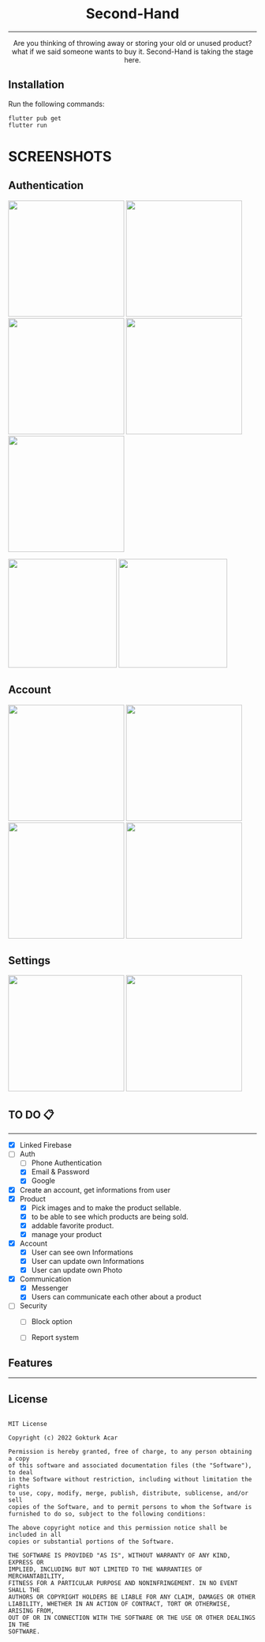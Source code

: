 <h1 align="center">Second-Hand</h1>

---

<p align="center">
    Are you thinking of throwing away or storing your old or unused product? what if we said someone wants to buy it. Second-Hand is taking the stage here.
</p>
 
 

## Installation

Run the following commands: <will edit>

```
flutter pub get
flutter run
```

# SCREENSHOTS

## Authentication
    
<img src="https://user-images.githubusercontent.com/73424678/199055199-b55f033e-98a3-4f60-9830-523564ac6ae1.jpg" width="235"> <img src="https://user-images.githubusercontent.com/73424678/199052922-2f0ec195-2877-41ef-a967-c5875fae57df.jpg" width="235"> <img src="https://user-images.githubusercontent.com/73424678/199052933-93bb674b-8797-46ca-a604-66a2c9665c73.jpg" width="235"> <img src="https://user-images.githubusercontent.com/73424678/199052993-cec39704-0515-4361-afba-9932dd50e613.jpg" width="235"> <img src="https://user-images.githubusercontent.com/73424678/199052990-6c9c88cb-8dd3-4342-8861-ba8b15bfcf1a.jpg" width="235">

    
    
    
    

<img src="https://user-images.githubusercontent.com/73424678/197160370-c7b5b173-6767-4980-be71-aca720310a0f.jpg" width="220">

    
    
    
    
    
    
    

<img src="https://user-images.githubusercontent.com/73424678/197161093-b003518e-6177-4862-9192-e568bbc4599f.jpg" width="220"> 

    
## Account
<img src="https://user-images.githubusercontent.com/73424678/199054265-cd7a6666-441d-4241-950b-3664f3090096.jpg" width="235"> <img src="https://user-images.githubusercontent.com/73424678/199054278-d8aacd04-c801-44a6-b4a9-3b64e41e0322.jpg" width="235"> <img src="https://user-images.githubusercontent.com/73424678/199054354-ad635f58-7c3d-4bdb-bced-f40d5c6961e3.jpg" width="235"> <img src="https://user-images.githubusercontent.com/73424678/199054404-58e442ca-57e7-4dae-9221-7cdaad566f09.jpg" width="235">
    


## Settings
<img src="https://user-images.githubusercontent.com/73424678/199054482-9070571b-9b06-4ec0-ad20-9205c782edd8.jpg" width="235"> <img src="https://user-images.githubusercontent.com/73424678/199054487-0d790ac9-3a41-4a32-9501-ca01562c1b09.jpg" width="235">



## TO DO 📋 
---
- [X] Linked Firebase
- [ ] Auth
  - [ ] Phone Authentication
  - [x] Email & Password
  - [X] Google
- [X] Create an account, get informations from user
- [X] Product
  - [X] Pick images and to make the product sellable.
  - [X] to be able to see which products are being sold.
  - [X] addable favorite product.
  - [X] manage your product
- [X] Account
  - [X] User can see own Informations  
  - [X] User can update own Informations
  - [X] User can update own Photo 
- [x] Communication
  - [X] Messenger
  - [X] Users can communicate each other about a product
- [ ] Security
  - [ ] Block option
  - [ ] Report system


## Features
---

## License
```

MIT License

Copyright (c) 2022 Gokturk Acar

Permission is hereby granted, free of charge, to any person obtaining a copy
of this software and associated documentation files (the "Software"), to deal
in the Software without restriction, including without limitation the rights
to use, copy, modify, merge, publish, distribute, sublicense, and/or sell
copies of the Software, and to permit persons to whom the Software is
furnished to do so, subject to the following conditions: 

The above copyright notice and this permission notice shall be included in all
copies or substantial portions of the Software.

THE SOFTWARE IS PROVIDED "AS IS", WITHOUT WARRANTY OF ANY KIND, EXPRESS OR
IMPLIED, INCLUDING BUT NOT LIMITED TO THE WARRANTIES OF MERCHANTABILITY,
FITNESS FOR A PARTICULAR PURPOSE AND NONINFRINGEMENT. IN NO EVENT SHALL THE
AUTHORS OR COPYRIGHT HOLDERS BE LIABLE FOR ANY CLAIM, DAMAGES OR OTHER
LIABILITY, WHETHER IN AN ACTION OF CONTRACT, TORT OR OTHERWISE, ARISING FROM,
OUT OF OR IN CONNECTION WITH THE SOFTWARE OR THE USE OR OTHER DEALINGS IN THE
SOFTWARE.

```
